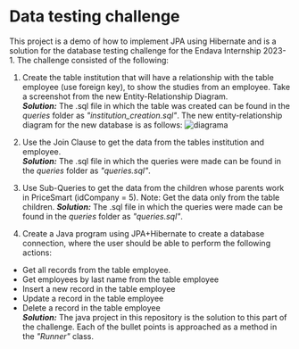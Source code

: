# Data testing challenge 
This project is a demo of how to implement JPA using Hibernate and is a solution for the database testing challenge for the Endava Internship 2023-1. The challenge consisted of the following:
1. Create the table institution that will have a relationship with the table employee (use foreign key), to show the studies from an employee. Take a screenshot from the new Entity-Relationship Diagram.  
_**Solution:**_ The .sql file in which the table was created can be found in the _queries_ folder as _"institution_creation.sql"_. The new entity-relationship diagram for the new database is as follows: 
![diagrama](https://user-images.githubusercontent.com/109924753/231036886-05edc11d-786d-4a63-a08a-d15da004e6a8.png)

2. Use the Join Clause to get the data from the tables institution and employee.  
_**Solution:**_ The .sql file in which the queries were made can be found in the _queries_ folder as _"queries.sql"_.

3. Use Sub-Queries to get the data from the children whose parents work in PriceSmart
(idCompany = 5). Note: Get the data only from the table children.
_**Solution:**_ The .sql file in which the queries were made can be found in the _queries_ folder as _"queries.sql"_.

4. Create a Java program using JPA+Hibernate to create a database connection, where the user should be able to perform the following actions:  
  * Get all records from the table employee.
  * Get employees by last name from the table employee
  * Insert a new record in the table employee
  * Update a record in the table employee
  * Delete a record in the table employee  
  _**Solution:**_ The java project in this repository is the solution to this part of the challenge. Each of the bullet points is approached as a method in the _"Runner"_ class.
